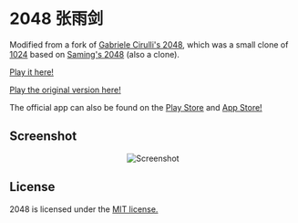 # 2048 张雨剑
Modified from a fork of [Gabriele Cirulli's 2048](https://github.com/gabrielecirulli/2048), which was a small clone of [1024](https://play.google.com/store/apps/details?id=com.veewo.a1024) based on [Saming's 2048](http://saming.fr/p/2048/) (also a clone).

[Play it here!](http://seowxft.github.io/2048yujian/)

[Play the original version here!](http://gabrielecirulli.github.io/2048/)

The official app can also be found on the [Play Store](https://play.google.com/store/apps/details?id=com.gabrielecirulli.app2048) and [App Store!](https://itunes.apple.com/us/app/2048-by-gabriele-cirulli/id868076805)

## Screenshot

<p align="center">
  <img src="http://seowxft.github.io/2048yujian/style/2048screenshot.png" alt="Screenshot"/>
</p>

## License
2048 is licensed under the [MIT license.](https://github.com/gabrielecirulli/2048/blob/master/LICENSE.txt)
